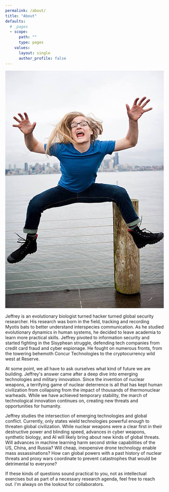 ```yaml
---
permalink: /about/
title: "About"
defaults:
  # _pages
  - scope:
      path: ""
      type: pages
    values:
      layout: single
      author_profile: false 
---
```


![image alt text](/assets/images/jeffrey2.jpg)
 
Jeffrey is an evolutionary biologist turned hacker turned global security researcher. His research was born in the field, tracking and recording Myotis bats to better understand interspecies communication. As he studied evolutionary dynamics in human systems, he decided to leave academia to learn more practical skills. Jeffrey pivoted to information security and started fighting in the Sisyphean struggle, defending tech companies from credit card fraud and cyber espionage. He fought on numerous fronts, from the towering behemoth Concur Technologies to the cryptocurrency wild west at Reserve.

At some point, we all have to ask ourselves what kind of future we are building. Jeffrey's answer came after a deep dive into emerging technologies and military innovation. Since the invention of nuclear weapons, a terrifying game of nuclear deterrence is all that has kept human civilization from collapsing from the impact of thousands of thermonuclear warheads. While we have achieved temporary stability, the march of technological innovation continues on, creating new threats and opportunities for humanity. 

Jeffrey studies the intersection of emerging technologies and global conflict. Currently, only states wield technologies powerful enough to threaten global civilization. While nuclear weapons were a clear first in their destructive power and blinding speed, advances in cyber weapons, synthetic biology, and AI will likely bring about new kinds of global threats. Will advances in machine learning harm second strike capabilities of the US, China, and Russia? Will cheap, inexpensive drone technology enable mass assassinations? How can global powers with a past history of nuclear threats and proxy wars coordinate to prevent catastrophes that would be detrimental to everyone?

If these kinds of questions sound practical to you, not as intellectual exercises but as part of a necessary research agenda, feel free to reach out. I'm always on the lookout for collaborators.

